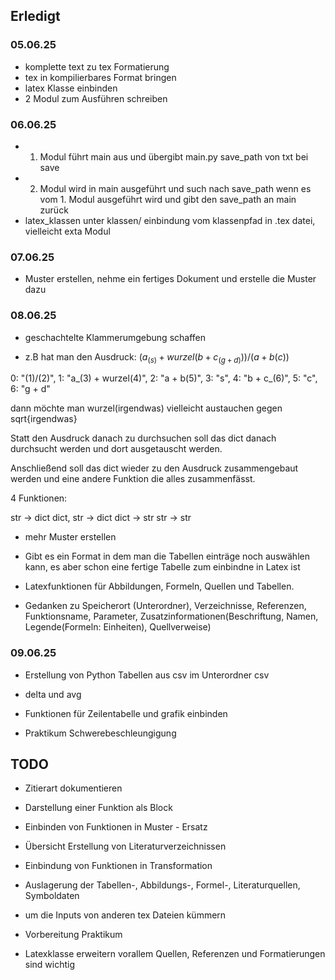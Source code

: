 

## Erledigt

### 05.06.25

- komplette text zu tex Formatierung
- tex in kompilierbares Format bringen
- latex Klasse einbinden
- 2 Modul zum Ausführen schreiben

### 06.06.25

- 1. Modul führt main aus und übergibt main.py save_path von txt bei save
- 2. Modul wird in main ausgeführt und such nach save_path wenn es vom 1. Modul ausgeführt wird
und gibt den save_path an main zurück
- latex_klassen unter klassen/ einbindung vom klassenpfad in .tex datei, vielleicht exta Modul

### 07.06.25

- Muster erstellen, nehme ein fertiges Dokument und erstelle die Muster dazu

### 08.06.25

- geschachtelte Klammerumgebung schaffen

- z.B hat man den Ausdruck: $(a_(s) + wurzel(b + c_(g + d)))/(a + b(c))$

0: "(1)/(2)",
1: "a_(3) + wurzel(4)",
2: "a + b(5)",
3: "s",
4: "b + c_(6)",
5: "c",
6: "g + d"

dann möchte man wurzel(irgendwas) vielleicht austauchen gegen sqrt{irgendwas}

Statt den Ausdruck danach zu durchsuchen soll das dict danach durchsucht werden und dort ausgetauscht werden.

Anschließend soll das dict wieder zu den Ausdruck zusammengebaut werden und eine andere Funktion die alles zusammenfässt.

4 Funktionen:

str -> dict 
dict, str -> dict
dict -> str 
str -> str

- mehr Muster erstellen

- Gibt es ein Format in dem man die Tabellen einträge noch auswählen kann,
 es aber schon eine fertige Tabelle zum einbindne in Latex ist

- Latexfunktionen für Abbildungen, Formeln, Quellen und Tabellen.

- Gedanken zu Speicherort (Unterordner), Verzeichnisse, Referenzen, Funktionsname, Parameter, 
Zusatzinformationen(Beschriftung, Namen, Legende(Formeln: Einheiten), Quellverweise)

### 09.06.25

- Erstellung von Python Tabellen aus csv im Unterordner csv

- delta und avg 

- Funktionen für Zeilentabelle und grafik einbinden

- Praktikum Schwerebeschleungigung


## TODO

- Zitierart dokumentieren

- Darstellung einer Funktion als Block

- Einbinden von Funktionen in Muster - Ersatz

- Übersicht Erstellung von Literaturverzeichnissen

- Einbindung von Funktionen in Transformation

- Auslagerung der Tabellen-, Abbildungs-, Formel-, Literaturquellen, Symboldaten

- um die Inputs von anderen tex Dateien kümmern



- Vorbereitung Praktikum

- Latexklasse erweitern vorallem Quellen, Referenzen und Formatierungen sind wichtig